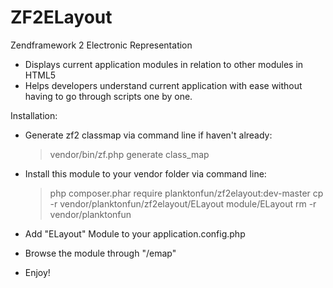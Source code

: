 ZF2ELayout
==========

Zendframework 2 Electronic Representation

- Displays current application modules in relation to other modules in HTML5
- Helps developers understand current application with ease 
  without having to go through scripts one by one.

Installation:
  - Generate zf2 classmap via command line if haven't already:
    >vendor/bin/zf.php generate class_map
  
  - Install this module to your vendor folder via command line:	
    >php composer.phar require planktonfun/zf2elayout:dev-master
  	>cp -r vendor/planktonfun/zf2elayout/ELayout module/ELayout
  	>rm -r vendor/planktonfun

  - Add "ELayout" Module to your application.config.php
  - Browse the module through "/emap"
  - Enjoy!
